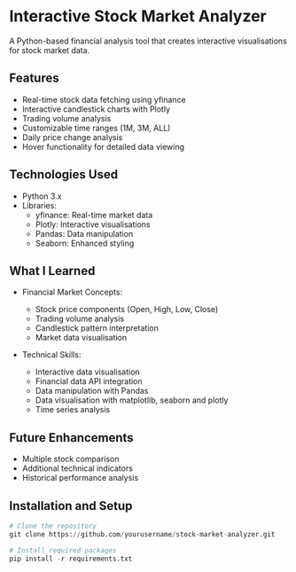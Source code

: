 # Interactive Stock Market Analyzer
A Python-based financial analysis tool that creates interactive visualisations for stock market data.

## Features
- Real-time stock data fetching using yfinance
- Interactive candlestick charts with Plotly
- Trading volume analysis
- Customizable time ranges (1M, 3M, ALL)
- Daily price change analysis
- Hover functionality for detailed data viewing

## Technologies Used
- Python 3.x
- Libraries:
  - yfinance: Real-time market data
  - Plotly: Interactive visualisations
  - Pandas: Data manipulation
  - Seaborn: Enhanced styling

## What I Learned
- Financial Market Concepts:
  - Stock price components (Open, High, Low, Close)
  - Trading volume analysis
  - Candlestick pattern interpretation
  - Market data visualisation

- Technical Skills:
  - Interactive data visualisation
  - Financial data API integration
  - Data manipulation with Pandas
  - Data visualisation with matplotlib, seaborn and plotly
  - Time series analysis


## Future Enhancements
- Multiple stock comparison
- Additional technical indicators
- Historical performance analysis


## Installation and Setup
```python
# Clone the repository
git clone https://github.com/yourusername/stock-market-analyzer.git

# Install required packages
pip install -r requirements.txt

